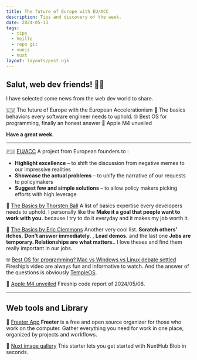 ```yaml
---
title: The future of Europe with EU/ACC
description: Tips and discovery of the week.
date: 2024-05-13
tags:
  - tips
  - Veille
  - repo git
  - vuejs
  - nuxt
layout: layouts/post.njk
---
```


## Salut, web dev friends! 🧑‍💻

I have selected some news  from the web dev world to share.

🇪🇺 The future of Europe with the European Accelerationism
📗 The basics behaviors every software engineer needs to uphold.
🤓 Best OS for programming, finally an honest answer
🍎 Apple M4 unveiled

**Have a great week.**
___

🇪🇺 [EU/ACC](https://eu-acc.com/)
A project from European founders to :
* **Highlight excellence** – to shift the discussion from negative memes to our impressive realities
* **Showcase the actual problems** – to unify the narrative of our requests to policymakers
* **Suggest few and simple solutions** – to allow policy makers picking efforts with high leverage

📗 [The Basics by Thorsten Ball](https://registerspill.thorstenball.com/p/the-basics)
A list of basics expertise every developers needs to uphold. I personally like the **Make it a goal that people want to work with you.** because I try to do it everyday and it makes my job worth it.

📗 [The Basics by Eric Clemmons](https://ericclemmons.com/blog/the-basics)
Another very cool list. **Scratch others’ itches**, **Don’t answer immediately.** , **Lead demos.** and the last one **Jobs are temporary. Relationships are what matters.**. I love theses and find them really important in our jobs.

🤓 [Best OS for programming? Mac vs Windows vs Linux debate settled](https://www.youtube.com/watch?v=AdygBbbEnco)
Fireship’s video are always fun and informative to watch. And the answer of the questions is obviously [TempleOS](https://templeos.org/).

🍎 [Apple M4 unveiled](https://www.youtube.com/watch?v=TsKHjFeonRE)
Fireship code report of 2024/05/08.

___

## Web tools and Library

🐙 [Freeter App](https://github.com/FreeterApp/Freeter)
**Freeter** is a free and open source organizer for those who work on the computer. Gather everything you need for work in one place, organized by projects and workflows.

🐙 [Nuxt image gallery](https://github.com/Flosciante/nuxt-image-gallery)
This starter lets you get started with NuxtHub Blob in seconds.
